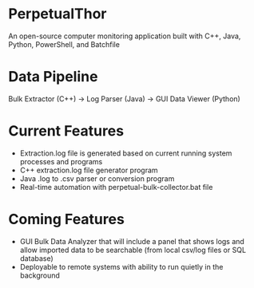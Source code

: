 # PerpetualThor
An open-source computer monitoring application built with C++, Java, Python, PowerShell, and Batchfile

# Data Pipeline
Bulk Extractor (C++) -> Log Parser (Java) -> GUI Data Viewer (Python)

# Current Features
- Extraction.log file is generated based on current running system processes and programs
- C++ extraction.log file generator program
- Java .log to .csv parser or conversion program
- Real-time automation with perpetual-bulk-collector.bat file

# Coming Features
- GUI Bulk Data Analyzer that will include a panel that shows logs and allow imported data to be searchable (from local csv/log files or SQL database)
- Deployable to remote systems with ability to run quietly in the background
